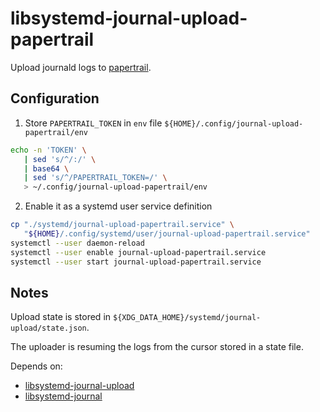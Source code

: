 # libsystemd-journal-upload-papertrail

Upload journald logs to [papertrail](http://papertrailapp.com/).

## Configuration

1. Store `PAPERTRAIL_TOKEN` in `env` file `${HOME}/.config/journal-upload-papertrail/env`

```sh
echo -n 'TOKEN' \
   | sed 's/^/:/' \
   | base64 \
   | sed 's/^/PAPERTRAIL_TOKEN=/' \
   > ~/.config/journal-upload-papertrail/env
```

2. Enable it as a systemd user service definition

```sh
cp "./systemd/journal-upload-papertrail.service" \
   "${HOME}/.config/systemd/user/journal-upload-papertrail.service"
systemctl --user daemon-reload
systemctl --user enable journal-upload-papertrail.service
systemctl --user start journal-upload-papertrail.service
```

## Notes

Upload state is stored in `${XDG_DATA_HOME}/systemd/journal-upload/state.json`. 

The uploader is resuming the logs from the cursor stored in a state file.

Depends on: 
- [libsystemd-journal-upload](https://github.com/j1r1k/libsystemd-journal-upload)
- [libsystemd-journal](https://github.com/j1r1k/libsystemd-journal)

